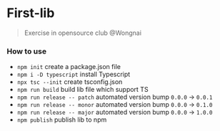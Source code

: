 # First-lib
> Exercise in opensource club @Wongnai

### How to use
- `npm init` create a package.json file
- `npm i -D typescript` install Typescript
- `npx tsc --init` create tsconfig.json
- `npm run build` build lib file which support TS
- `npm run release -- patch` automated version bump `0.0.0` -> `0.0.1`
- `npm run release -- monor` automated version bump `0.0.0` -> `0.1.0`
- `npm run release -- major` automated version bump `0.0.0` -> `1.0.0`
- `npm publish` publish lib to npm